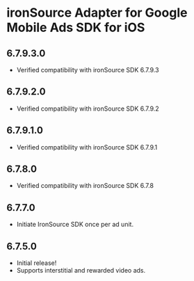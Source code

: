 # ironSource Adapter for Google Mobile Ads SDK for iOS

## 6.7.9.3.0
- Verified compatibility with ironSource SDK 6.7.9.3

## 6.7.9.2.0
- Verified compatibility with ironSource SDK 6.7.9.2

## 6.7.9.1.0
- Verified compatibility with ironSource SDK 6.7.9.1

## 6.7.8.0
- Verified compatibility with ironSource SDK 6.7.8

## 6.7.7.0
- Initiate IronSource SDK once per ad unit.

## 6.7.5.0
- Initial release!
- Supports interstitial and rewarded video ads.
